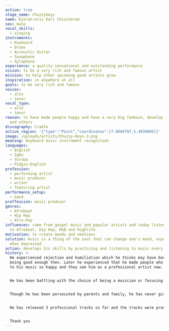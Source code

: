 ```yaml
---
active: true
stage_name: Chuzzykeys
name: Kieran-oris Karl Chizuterem
sex: male
vocal_skills:
  - singing
instruments:
  - Keyboard
  - Drums
  - Accoustic Guitar
  - Saxophone
  - Xylophone
experience: a quality sensational and outstanding performance
vision: to be a very rich and famous artist
mission: to help other upcoming good artists grow
inspiration: in anywhere at all
goals: to be very rich and famous
voices:
  - alto
  - tenor
vocal_type:
  - alto
  - tenor
reason: to have made people happy and have a very big fanbase, develop himself
  and others
discography: Cradle
active_region: '{"type":"Point","coordinates":[7.0684797,5.4936095]}'
image: /uploads/artists/Chuzzy-Keys-3.png
meaning: keyboard music instrument recognition
languages:
  - English
  - Igbo
  - Yoruba
  - Pidgin-English
profession:
  - performing artist
  - music producer
  - writer
  - featuring artist
performance_setup:
  - band
proffession: music producer
genres:
  - Afrobeat
  - Hip Hop
  - Afro-Pop
influences: came from gospel music and popular artists and today listens mostly
  to Afrobeat, Hip Hop, R&B and Highlife
motivation: to create moods and emotions
solution: music is a thing of the soul that can change one's mood, especially
  when depressed
action: develops his skills by practicing and listening to music every day
history: >-
  He experienced rejection and humiliation which he thinks may have been for not
  being good enough then. Later he experienced that he made people who listened
  to his music so happy and they see him as a professional artist now. 


  He has been battling with the choice of being a musician or focusing on his course of civil engineering, which he studied in university. He is now ready for music full-time because that is where his passions and destiny are.


  Though he has been persecuted by parents and family, he has never given up because he knows that he is in line with his destiny. Following his consistency and hard work, his parents and family have finally accepted him and what he does now, because he has proven to them what it means to be a true musician with passion. 


  He has released 3 professional tracks so far and the tracks were produced by himself in 2022. Chuzzykeys is looking forward to having his first ever album released.


  Thank you
---
```


